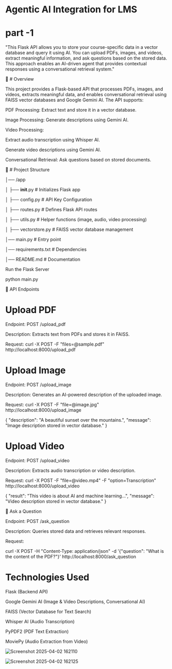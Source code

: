 # Agentic AI Integration for LMS

# part -1 

"This Flask API allows you to store your course-specific data in a vector database and query it using AI. You can upload PDFs, images, and videos, extract meaningful information, and ask questions based on the stored data. This approach enables an AI-driven agent that provides contextual responses using a conversational retrieval system."


🚀 # Overview

This project provides a Flask-based API that processes PDFs, images, and videos, extracts meaningful data, and enables conversational retrieval using FAISS vector databases and Google Gemini AI. The API supports:

PDF Processing: Extract text and store it in a vector database.

Image Processing: Generate descriptions using Gemini AI.

Video Processing:

Extract audio transcription using Whisper AI.

Generate video descriptions using Gemini AI.

Conversational Retrieval: Ask questions based on stored documents.

📂 #  Project Structure

│── /app

│   ├── __init__.py          # Initializes Flask app

│   ├── config.py            # API Key Configuration


│   ├── routes.py            # Defines Flask API routes

│   ├── utils.py             # Helper functions (image, audio, video processing)

│   ├── vectorstore.py       # FAISS vector database management

│── main.py                  # Entry point

│── requirements.txt         # Dependencies

│── README.md                # Documentation

Run the Flask Server

python main.py

📌 API Endpoints

# Upload PDF

Endpoint: POST /upload_pdf

Description: Extracts text from PDFs and stores it in FAISS.

Request:  curl -X POST -F "files=@sample.pdf" http://localhost:8000/upload_pdf

# Upload Image

Endpoint: POST /upload_image

Description: Generates an AI-powered description of the uploaded image.

Request:  curl -X POST -F "file=@image.jpg" http://localhost:8000/upload_image


{
  "description": "A beautiful sunset over the mountains.",
  "message": "Image description stored in vector database."
}

# Upload Video

Endpoint: POST /upload_video

Description: Extracts audio transcription or video description.

Request:  curl -X POST -F "file=@video.mp4" -F "option=Transcription" http://localhost:8000/upload_video



{
  "result": "This video is about AI and machine learning...",
  "message": "Video description stored in vector database."
}

🔹 Ask a Question

Endpoint: POST /ask_question

Description: Queries stored data and retrieves relevant responses.

Request:

curl -X POST -H "Content-Type: application/json" -d '{"question": "What is the content of the PDF?"}' http://localhost:8000/ask_question

 # Technologies Used

Flask (Backend API)

Google Gemini AI (Image & Video Descriptions, Conversational AI)

FAISS (Vector Database for Text Search)

Whisper AI (Audio Transcription)

PyPDF2 (PDF Text Extraction)

MoviePy (Audio Extraction from Video)



![Screenshot 2025-04-02 162110](https://github.com/user-attachments/assets/f82d9086-dceb-49e8-aa95-07bf1e836765)

![Screenshot 2025-04-02 162125](https://github.com/user-attachments/assets/cf786026-9229-4614-9c66-cde80485410c)

